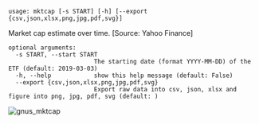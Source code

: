 ```text
usage: mktcap [-s START] [-h] [--export {csv,json,xlsx,png,jpg,pdf,svg}]
```

Market cap estimate over time. [Source: Yahoo Finance]

```
optional arguments:
  -s START, --start START
                        The starting date (format YYYY-MM-DD) of the ETF (default: 2019-03-03)
  -h, --help            show this help message (default: False)
  --export {csv,json,xlsx,png,jpg,pdf,svg}
                        Export raw data into csv, json, xlsx and figure into png, jpg, pdf, svg (default: )
```

![gnus_mktcap](https://user-images.githubusercontent.com/25267873/156903038-46f46af1-68ca-435b-aed7-842da041864a.png)
